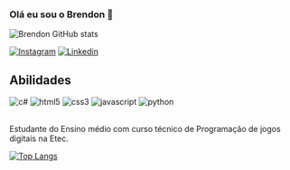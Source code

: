 ### Olá eu sou o Brendon 👋

![Brendon GitHub stats](https://github-readme-stats.vercel.app/api?username=brendonra&show_icons=true&theme=dracula)

[![Instagram](https://img.shields.io/badge/Instagram-E4405F?style=for-the-badge&logo=instagram&logoColor=white)](https://www.instagram.com/brendon27xy/)
[![Linkedin](https://img.shields.io/badge/LinkedIn-0077B5?style=for-the-badge&logo=linkedin&logoColor=white)](https://www.linkedin.com/in/brendon-rabelo-836405228/)

## Abilidades

<div style="display: inline_block">
  <img alt="c#" src="https://img.shields.io/badge/C%23-239120?style=for-the-badge&logo=c-sharp&logoColor=white"/>
  <img alt="html5" src="https://img.shields.io/badge/HTML5-E34F26?style=for-the-badge&logo=html5&logoColor=white"/>
  <img alt="css3" src="https://img.shields.io/badge/CSS3-1572B6?style=for-the-badge&logo=css3&logoColor=white"/>
  <img alt="javascript" src="https://img.shields.io/badge/JavaScript-F7DF1E?style=for-the-badge&logo=javascript&logoColor=black"/>
  <img alt="python" src="https://img.shields.io/badge/Python-3776AB?style=for-the-badge&logo=python&logoColor=white"/>
</div>
<br/>

Estudante do Ensino médio com curso técnico de Programação de jogos digitais na Etec.

[![Top Langs](https://github-readme-stats.vercel.app/api/top-langs/?username=brendonra)](https://github.com/anuraghazra/github-readme-stats)
